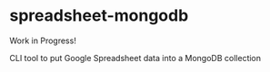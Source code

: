 # spreadsheet-mongodb
Work in Progress!

CLI tool to put Google Spreadsheet data into a MongoDB collection 
